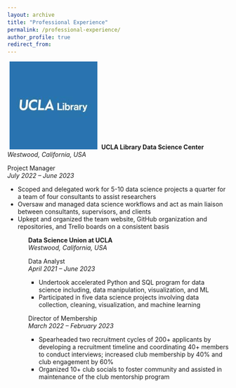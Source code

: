 ```yaml
---
layout: archive
title: "Professional Experience"
permalink: /professional-experience/
author_profile: true
redirect_from:
---
```


<p class="PE_p">
  <img src="/images/UCLA_Library_Logo.jpeg" alt="UCLA Library" class="PE_image" hspace="5">
  <span class="PE_text"> <strong> UCLA Library Data Science Center </strong>  <br /> <em> Westwood, California, USA </em> </span>
</p>

<p>
<span class="PE_text">
Project Manager <br />
<em> July 2022 – June 2023 </em>
<ul>
    <li>Scoped and delegated work for 5-10 data science projects a quarter for a team of four consultants to assist researchers</li>
    <li>Oversaw and managed data science workflows and act as main liaison between consultants, supervisors, and clients</li>
    <li>Upkept and organized the team website, GitHub organization and repositories, and Trello boards on a consistent basis</li>
<ul> </span> 
</p>

**Data Science Union at UCLA** \
*Westwood, California, USA*

Data Analyst \
*April 2021 – June 2023*
* Undertook accelerated Python and SQL program for data science including, data manipulation, visualization, and ML
* Participated in five data science projects involving data collection, cleaning, visualization, and machine learning 

Director of Membership \
*March 2022 – February 2023*
* Spearheaded two recruitment cycles of 200+ applicants by developing a recruitment timeline and coordinating 40+ members to conduct interviews; increased club membership by 40% and club engagement by 60%
* Organized 10+ club socials to foster community and assisted in maintenance of the club mentorship program